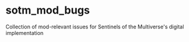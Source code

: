 # sotm_mod_bugs
Collection of mod-relevant issues for Sentinels of the Multiverse's digital implementation
